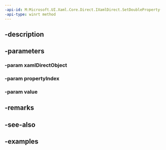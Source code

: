 ```yaml
---
-api-id: M:Microsoft.UI.Xaml.Core.Direct.IXamlDirect.SetDoubleProperty(System.Object,Microsoft.UI.Xaml.Core.Direct.XamlPropertyIndex,System.Double)
-api-type: winrt method
---
```


## -description

## -parameters

### -param xamlDirectObject

### -param propertyIndex

### -param value

## -remarks

## -see-also

## -examples


